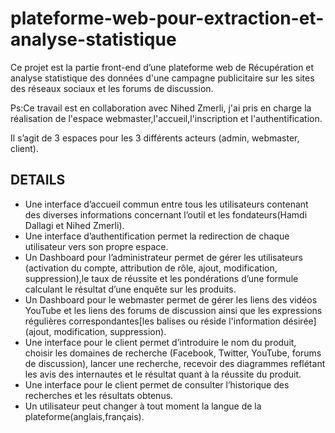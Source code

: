 # plateforme-web-pour-extraction-et-analyse-statistique
Ce projet est la partie front-end d’une plateforme web de Récupération et analyse statistique des données d'une campagne publicitaire
sur les sites des réseaux sociaux et les forums de discussion.

Ps:Ce travail est en collaboration avec Nihed Zmerli, j'ai pris en charge la réalisation de l'espace webmaster,l'accueil,l'inscription et l'authentification.

Il s’agit de 3 espaces pour les 3 différents acteurs (admin, webmaster, client).
## DETAILS
- Une interface d’accueil commun entre tous les utilisateurs contenant des diverses informations concernant l’outil et les fondateurs(Hamdi Dallagi et Nihed Zmerli).
- Une interface d’authentification permet la redirection de chaque utilisateur vers son propre espace.
- Un Dashboard pour l’administrateur permet de gérer les utilisateurs (activation du compte, attribution de rôle, ajout, modification, suppression),le taux de réussite et les pondérations d’une formule calculant le résultat d’une enquête sur les produits.
- Un Dashboard pour le webmaster permet de gérer les liens des vidéos YouTube et les liens des forums de discussion ainsi que les expressions régulières correspondantes[les balises ou réside l'information désirée](ajout, modification, suppression).
- Une interface pour le client permet d’introduire le nom du produit, choisir les domaines de recherche (Facebook, Twitter, YouTube, forums de discussion), lancer une recherche, recevoir des diagrammes reflétant les avis des internautes et le résultat quant à la réussite du produit.
- Une interface pour le client permet de consulter l’historique des recherches et les résultats obtenus.
- Un utilisateur peut changer à tout moment la langue de la plateforme(anglais,français).

